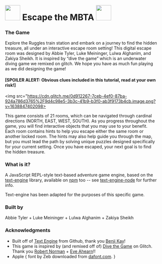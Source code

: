 # <img src="https://cdn.glitch.me/0d912267-7ceb-4ef0-87ba-924a786d3765%2Fmagnet-t-logos.webp?v=1638847770161" width="50"> Escape the MBTA <img src="https://cdn.glitch.me/0d912267-7ceb-4ef0-87ba-924a786d3765%2Fmagnet-t-logos.webp?v=1638847770161" width="50">


### The Game

Explore the Ruggles train station and embark on a journey to find the hidden treasure, all under an interactive escape room setting!
This digital escape room was designed by Abbie Tyler, Luke Meininger, Lulwa Alghanim, and Zakiya Sheikh.
It is inspired by “dive the game” which is an underwater diving game we remixed on glitch.
We hope you have as much fun playing as we did designing the game!

#### [SPOILER ALERT: Obvious clues included in this tutorial, read at your own risk!]

<img src="https://cdn.glitch.me/0d912267-7ceb-4ef0-87ba-924a786d3765%2F9d4c98e5-3b3c-41b9-b3f0-ab3f9173b4cb.image.png?v=1638847402098>

This game consists of 21 rooms, which can be navigated through cardinal directions (NORTH, EAST, WEST, SOUTH).
As you progress throughout the game, you will find interactive objects that you may use to your benefit.
Each room contains hints to help you escape either the same room or another locked room.
The hints may also help guide you through the map, but you must lead the path by solving unique puzzles designed specifically for your current setting.
Once you have escaped, your next goal is to find the hidden treasure.

### What is it?

A JavaScript REPL-style text-based adventure game engine, based on the [text-engine](https://github.com/okaybenji/text-engine) library, available on [npm](https://www.npmjs.com/package/text-engine) too -- see [text-engine-node](https://github.com/okaybenji/text-engine-node) for further info.

Text-engine has been adapted for the purposes of this specific game.

### Built by

Abbie Tyler + Luke Meininger + Lulwa Alghanim + Zakiya Sheikh

### Acknowledgments

- Built off of [Text Engine](https://github.com/okaybenji/text-engine) from Github, thank you [Benji Kay](http://benjikay.com/)!
- This game is inspired by (and remixed off of) [Dive the Game](https://glitch.com/~dive-the-game) on Glitch. Thank you [Robert Norman](https://glitch.com/@wednesdays4ever) + [Eve Ahearn](https://glitch.com/@eveahe)!!
- Apple { font by Zeb downloaded from [dafont.com](http://www.dafont.com/apple.font). }
